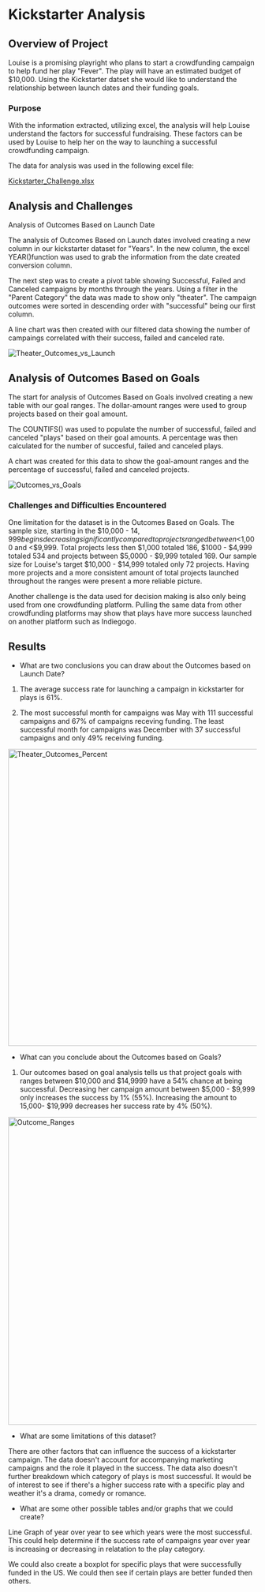 # Kickstarter Analysis


## Overview of Project

Louise is a promising playright who plans to start a crowdfunding campaign to help fund her play "Fever".  The play will have an estimated budget of $10,000.  Using the Kickstarter datset she would like to understand the relationship between launch dates and their funding goals.

### Purpose

With the information extracted, utilizing excel, the analysis will help Louise understand the factors for successful fundraising.  These factors can be used by Louise to help her on the way to launching a successful crowdfunding campaign.

The data for analysis was used in the following excel file:

[Kickstarter_Challenge.xlsx](https://github.com/mfreel14/kickstarter-analysis/files/6719491/Kickstarter_Challenge.xlsx)

## Analysis and Challenges

Analysis of Outcomes Based on Launch Date

The analysis of Outcomes Based on Launch dates involved creating a new column in our kickstarter dataset for "Years".  In the new column, the excel YEAR()function was used to grab the information from the date created conversion column.  

The next step was to create a pivot table showing Successful, Failed and Canceled campaigns by months through the years.  Using a filter in the "Parent Category" the data was made to show only "theater".  The campaign outcomes were sorted in descending order with "successful" being our first column.  

A line chart was then created with our filtered data showing the number of campaings correlated with their success, failed and canceled rate.

![Theater_Outcomes_vs_Launch](https://user-images.githubusercontent.com/691355/123500475-55a8a780-d60c-11eb-9408-04ef23de0874.png)

## Analysis of Outcomes Based on Goals

The start for analysis of Outcomes Based on Goals involved creating a new table with our goal ranges.  The dollar-amount ranges were used to group projects based on their goal amount.

The COUNTIFS() was used to populate the number of successful, failed and canceled "plays" based on their goal amounts.  A percentage was then calculated for the number of succesful, failed and canceled plays.

A chart was created for this data to show the goal-amount ranges and the percentage of successful, failed and canceled projects.

![Outcomes_vs_Goals](https://user-images.githubusercontent.com/691355/123500528-be901f80-d60c-11eb-90ea-96d9fbc8ba24.png)

### Challenges and Difficulties Encountered

One limitation for the dataset is in the Outcomes Based on Goals.  The sample size, starting in the $10,000 - $14,999 begins decreasing significantly compared to projects ranged between <$1,000 and <$9,999.  Total projects less then $1,000 totaled 186, $1000 - $4,999 totaled 534 and projects between $5,0000 - $9,999 totaled 169.  Our sample size for Louise's target $10,000 - $14,999 totaled only 72 projects.  Having more projects and a more consistent amount of total projects launched throughout the ranges were present a more reliable picture.  

Another challenge is the data used for decision making is also only being used from one crowdfunding platform.  Pulling the same data from other crowdfunding platforms may show that plays have more success launched on another platform such as Indiegogo.

## Results

- What are two conclusions you can draw about the Outcomes based on Launch Date?

1.  The average success rate for launching a campaign in kickstarter for plays is 61%.

2.  The most successful month for campaigns was May with 111 successful campaigns and 67% of campaigns receving funding.  The least successful month for campaigns was December with 37 successful campaigns and only 49% receiving funding.

<img width="602" alt="Theater_Outcomes_Percent" src="https://user-images.githubusercontent.com/691355/123500640-9654f080-d60d-11eb-8038-b8f1959ac843.png">


- What can you conclude about the Outcomes based on Goals?

1. Our outcomes based on goal analysis tells us that project goals with ranges between $10,000 and $14,9999 have a 54% chance at being successful.  Decreasing her campaign amount between $5,000 - $9,999 only increases the success by 1% (55%).  Increasing the amount to 15,000- $19,999 decreases her success rate by 4% (50%).

<img width="624" alt="Outcome_Ranges" src="https://user-images.githubusercontent.com/691355/123500649-a1a81c00-d60d-11eb-9012-55ee8cd5fcf6.png">

- What are some limitations of this dataset?

There are other factors that can influence the success of a kickstarter campaign.  The data doesn't account for accompanying marketing campaigns and the role it played in the success.  The data also doesn't further breakdown which category of plays is most successful.  It would be of interest to see if there's a higher success rate with a specific play and weather it's a drama, comedy or romance.

- What are some other possible tables and/or graphs that we could create?

Line Graph of year over year to see which years were the most successful.  This could help determine if the success rate of campaigns year over year is increasing or decreasing in relatation to the play category.

We could also create a boxplot for specific plays that were successfully funded in the US.  We could then see if certain plays are better funded then others.

